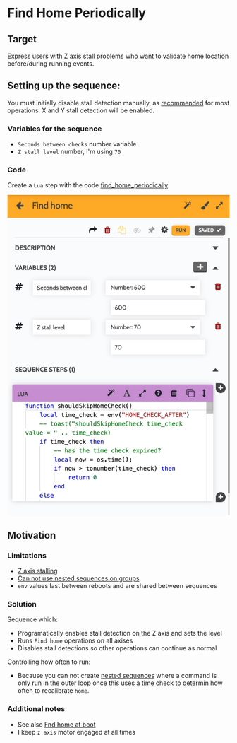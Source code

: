 # Find Home Periodically

## Target

Express users with Z axis stall problems who want to validate home location
before/during running events.

## Setting up the sequence:

You must initially disable stall detection manually, as [recommended](https://express.farm.bot/v1.1/extras/troubleshooting/z-axis-movements.html) for most operations. X and Y stall detection will be enabled.

### Variables for the sequence

- `Seconds between checks` number variable
- `Z stall level` number, I'm using `70`

### Code

Create a `Lua` step with the code [find_home_periodically](./find_home_periodically.lua)

![Sequence panel view](./img/sequence.jpg)

## Motivation

### Limitations

- [Z axis stalling](https://forum.farmbot.org/t/z-axis-issues-express-heavy-fall-stuttering-stalls/7258/6)
- [Can not use nested sequences on groups](https://forum.farmbot.org/t/nested-sequences-and-plant-groups/7247/13)
- `env` values last between reboots and are shared between sequences

### Solution

Sequence which:
- Programatically enables stall detection on the Z axis and sets the level
- Runs `Find home` operations on all axises
- Disables stall detections so other operations can continue as normal

Controlling how often to run:
- Because you can not create [nested sequences](https://forum.farmbot.org/t/nested-sequences-and-plant-groups/7247/13) where a command is only run in the outer loop once this uses a time check to determin how often to recalibrate `home`.

### Additional notes

- See also [Fnd home at boot](../find_home_boot/)
- I keep `z axis` motor engaged at all times